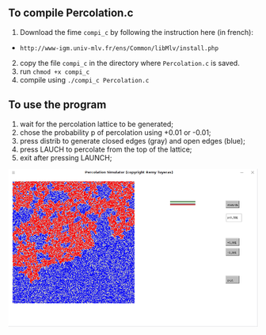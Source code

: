 ## To compile Percolation.c
1. Download the fime ```compi_c``` by following the instruction here (in french):
 * ```http://www-igm.univ-mlv.fr/ens/Common/libMlv/install.php```
2. copy the file ```compi_c``` in the directory where ```Percolation.c``` is saved.
3. run ```chmod +x compi_c ```
4. compile using ```./compi_c Percolation.c```

## To use the program

1. wait for the percolation lattice to be generated;
2. chose the probability p of percolation using +0.01 or -0.01;
3. press distrib to generate closed edges (gray) and open edges (blue);
4. press LAUCH to percolate from the top of the lattice;
5. exit after pressing LAUNCH;

![GitHub Logo](/percolator.png)




